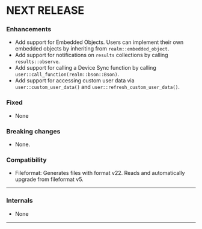 # NEXT RELEASE

### Enhancements
* Add support for Embedded Objects. Users can implement their own embedded objects by inheriting from `realm::embedded_object`. 
* Add support for notifications on `results` collections by calling `results::observe`.
* Add support for calling a Device Sync function by calling `user::call_function(realm::bson::Bson)`.
* Add support for accessing custom user data via `user::custom_user_data()` and `user::refresh_custom_user_data()`.

### Fixed
* None

### Breaking changes
* None.

### Compatibility
* Fileformat: Generates files with format v22. Reads and automatically upgrade from fileformat v5.

-----------

### Internals
* None

----------------------------------------------
